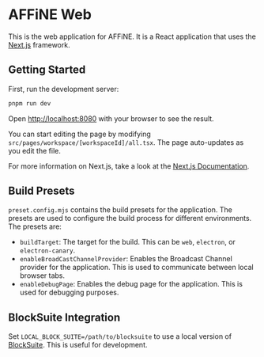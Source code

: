 # AFFiNE Web

This is the web application for AFFiNE. It is a React application that uses the [Next.js](https://nextjs.org/) framework.

## Getting Started

First, run the development server:

```bash
pnpm run dev
```

Open [http://localhost:8080](http://localhost:3000) with your browser to see the result.

You can start editing the page by modifying `src/pages/workspace/[workspaceId]/all.tsx`. The page auto-updates as you edit the file.

For more information on Next.js, take a look at the [Next.js Documentation](https://nextjs.org/docs).

## Build Presets

`preset.config.mjs` contains the build presets for the application. The presets are used to configure the build process for different environments. The presets are:

- `buildTarget`: The target for the build. This can be `web`, `electron`, or `electron-canary`.
- `enableBroadCastChannelProvider`: Enables the Broadcast Channel provider for the application. This is used to communicate between local browser tabs.
- `enableDebugPage`: Enables the debug page for the application. This is used for debugging purposes.

## BlockSuite Integration

Set `LOCAL_BLOCK_SUITE=/path/to/blocksuite` to use a local version of [BlockSuite](https://github.com/toeverything/blocksuite). This is useful for development.
